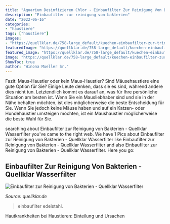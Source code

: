 ```yaml
---
title: "Aquarium Desinfizieren Chlor - Einbaufilter Zur Reinigung Von Bakterien"
description: "Einbaufilter zur reinigung von bakterien"
date: "2022-06-16"
categories:
- "haustiere"
tags: ["haustiere"]
images:
- "https://quellklar.de/758-large_default/kuechen-einbaufilter-zur-trinkwasserreinigung-aus-edelstahl.jpg"
featuredImage: "https://quellklar.de/758-large_default/kuechen-einbaufilter-zur-trinkwasserreinigung-aus-edelstahl.jpg"
featured_image: "https://quellklar.de/758-large_default/kuechen-einbaufilter-zur-trinkwasserreinigung-aus-edelstahl.jpg"
image: "https://quellklar.de/758-large_default/kuechen-einbaufilter-zur-trinkwasserreinigung-aus-edelstahl.jpg"
ShowToc: true
author: "Winona Mueller Sr."
---
```



Fazit: Maus-Haustier oder kein Maus-Haustier?
Sind Mäusehaustiere eine gute Option für Sie? Einige Leute denken, dass sie es sind, während andere dies nicht tun. Letztendlich kommt es darauf an, was für Ihre persönliche Situation am besten ist. Wenn Sie ein Mausliebhaber sind und sie in der Nähe behalten möchten, ist dies möglicherweise die beste Entscheidung für Sie. Wenn Sie jedoch keine Mäuse haben und auf ein Katzen- oder Hundehaustier umsteigen möchten, ist ein Maushaustier möglicherweise die beste Wahl für Sie.

	

		
searching about Einbaufilter zur Reinigung von Bakterien - Quellklar Wasserfilter you've came to the right web. We have 1 Pics about Einbaufilter zur Reinigung von Bakterien - Quellklar Wasserfilter like Einbaufilter zur Reinigung von Bakterien - Quellklar Wasserfilter and also Einbaufilter zur Reinigung von Bakterien - Quellklar Wasserfilter. Here you go:
		
    
## Einbaufilter Zur Reinigung Von Bakterien - Quellklar Wasserfilter

<img loading=lazy src="https://quellklar.de/758-large_default/kuechen-einbaufilter-zur-trinkwasserreinigung-aus-edelstahl.jpg" onerror="this.onerror=null;this.src='https://tse2.mm.bing.net/th?id=OIP.vdoQ635X7EAVPB7_Lh1CjAAAAA&amp;pid=15.1';" alt="Einbaufilter zur Reinigung von Bakterien - Quellklar Wasserfilter">

_Source: quellklar.de_

>einbaufilter edelstahl. 

	

Hautkrankheiten bei Haustieren: Einteilung und Ursachen

